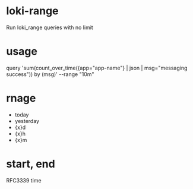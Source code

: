 # loki-range
Run loki_range queries with no limit

# usage
query 'sum(count_over_time({app="app-name"} | json | msg="messaging success")) by (msg)' --range "10m"

# rnage
- today
- yesterday
- {x}d
- {x}h
- {x}m

# start, end
RFC3339 time

